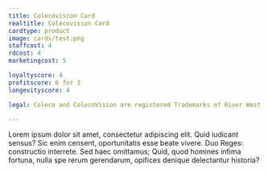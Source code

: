 ```yaml
---
title: Colecovision Card
realtitle: Colecovision Card
cardtype: product
image: cards/test.png
staffcost: 4
rdcost: 4
marketingcost: 5

loyaltyscore: 4
profitscore: 6 for 3
longevityscore: 4

legal: Coleco and ColecoVision are registered Trademarks of River West Brands LLC

---
```


Lorem ipsum dolor sit amet, consectetur adipiscing elit. Quid iudicant sensus? Sic enim censent, oportunitatis esse beate vivere. Duo Reges: constructio interrete. Sed haec omittamus; Quid, quod homines infima fortuna, nulla spe rerum gerendarum, opifices denique delectantur historia?
